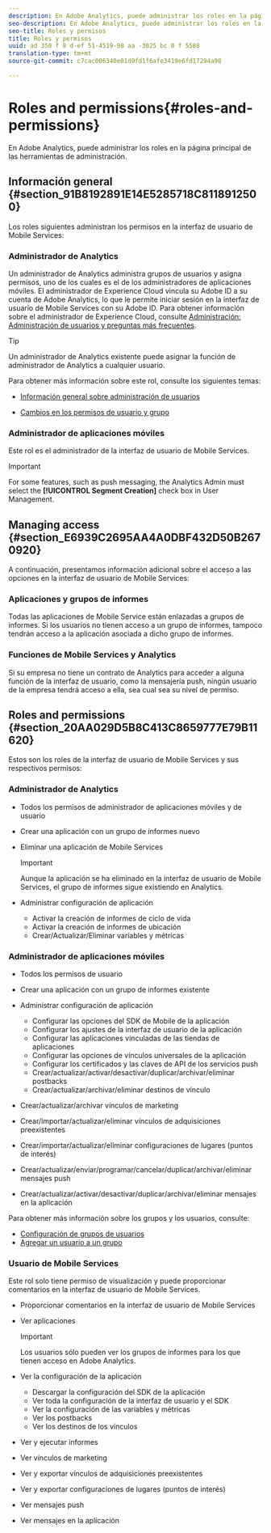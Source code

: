 ```yaml
---
description: En Adobe Analytics, puede administrar los roles en la página principal de las herramientas de administración.
seo-description: En Adobe Analytics, puede administrar los roles en la página principal de las herramientas de administración.
seo-title: Roles y permisos
title: Roles y permisos
uuid: ad 350 f 8 d-ef 51-4519-98 aa -3025 bc 0 f 5588
translation-type: tm+mt
source-git-commit: c7cac006340e01d0fd1f6afe3419e6fd17294a98

---
```



# Roles and permissions{#roles-and-permissions}

En Adobe Analytics, puede administrar los roles en la página principal de las herramientas de administración.

## Información general {#section_91B8192891E14E5285718C8118912500}

Los roles siguientes administran los permisos en la interfaz de usuario de Mobile Services:

### Administrador de Analytics

Un administrador de Analytics administra grupos de usuarios y asigna permisos, uno de los cuales es el de los administradores de aplicaciones móviles. El administrador de Experience Cloud vincula su Adobe ID a su cuenta de Adobe Analytics, lo que le permite iniciar sesión en la interfaz de usuario de Mobile Services con su Adobe ID. Para obtener información sobre el administrador de Experience Cloud, consulte [Administración: Administración de usuarios y preguntas más frecuentes](https://docs.adobe.com/content/help/en/core-services/interface/manage-users-and-products/admin-getting-started.html).

>[!TIP]
>
>Un administrador de Analytics existente puede asignar la función de administrador de Analytics a cualquier usuario.

Para obtener más información sobre este rol, consulte los siguientes temas:

* [Información general sobre administración de usuarios](https://docs.adobe.com/content/help/en/analytics/admin/user-product-management/user-management/users.html)

* [Cambios en los permisos de usuario y grupo](https://docs.adobe.com/content/help/en/analytics/admin/user-product-management/user-management/permissions-changes.html)

### Administrador de aplicaciones móviles

Este rol es el administrador de la interfaz de usuario de Mobile Services.

>[!IMPORTANT]
>
>For some features, such as push messaging, the Analytics Admin must select the **[!UICONTROL Segment Creation]** check box in User Management.

## Managing access {#section_E6939C2695AA4A0DBF432D50B2670920}

A continuación, presentamos información adicional sobre el acceso a las opciones en la interfaz de usuario de Mobile Services:

### Aplicaciones y grupos de informes

Todas las aplicaciones de Mobile Service están enlazadas a grupos de informes. Si los usuarios no tienen acceso a un grupo de informes, tampoco tendrán acceso a la aplicación asociada a dicho grupo de informes.

### Funciones de Mobile Services y Analytics

Si su empresa no tiene un contrato de Analytics para acceder a alguna función de la interfaz de usuario, como la mensajería push, ningún usuario de la empresa tendrá acceso a ella, sea cual sea su nivel de permiso.

## Roles and permissions {#section_20AA029D5B8C413C8659777E79B11620}

Estos son los roles de la interfaz de usuario de Mobile Services y sus respectivos permisos:

### Administrador de Analytics

* Todos los permisos de administrador de aplicaciones móviles y de usuario
* Crear una aplicación con un grupo de informes nuevo
* Eliminar una aplicación de Mobile Services

   >[!IMPORTANT]
   >
   >Aunque la aplicación se ha eliminado en la interfaz de usuario de Mobile Services, el grupo de informes sigue existiendo en Analytics.

* Administrar configuración de aplicación

   * Activar la creación de informes de ciclo de vida
   * Activar la creación de informes de ubicación
   * Crear/Actualizar/Eliminar variables y métricas

### Administrador de aplicaciones móviles

* Todos los permisos de usuario
* Crear una aplicación con un grupo de informes existente
* Administrar configuración de aplicación

   * Configurar las opciones del SDK de Mobile de la aplicación
   * Configurar los ajustes de la interfaz de usuario de la aplicación
   * Configurar las aplicaciones vinculadas de las tiendas de aplicaciones
   * Configurar las opciones de vínculos universales de la aplicación
   * Configurar los certificados y las claves de API de los servicios push
   * Crear/actualizar/activar/desactivar/duplicar/archivar/eliminar postbacks
   * Crear/actualizar/archivar/eliminar destinos de vínculo

* Crear/actualizar/archivar vínculos de marketing
* Crear/importar/actualizar/eliminar vínculos de adquisiciones preexistentes
* Crear/importar/actualizar/eliminar configuraciones de lugares (puntos de interés)
* Crear/actualizar/enviar/programar/cancelar/duplicar/archivar/eliminar mensajes push
* Crear/actualizar/activar/desactivar/duplicar/archivar/eliminar mensajes en la aplicación

Para obtener más información sobre los grupos y los usuarios, consulte:

* [Configuración de grupos de usuarios](https://docs.adobe.com/content/help/en/analytics/admin/user-product-management/user-groups/groups.html)
* [Agregar un usuario a un grupo](https://docs.adobe.com/content/help/en/analytics/admin/user-product-management/user-management/t-add-user-to-group.html)

### Usuario de Mobile Services

Este rol solo tiene permiso de visualización y puede proporcionar comentarios en la interfaz de usuario de Mobile Services.

* Proporcionar comentarios en la interfaz de usuario de Mobile Services
* Ver aplicaciones

   >[!IMPORTANT]
   >
   >Los usuarios sólo pueden ver los grupos de informes para los que tienen acceso en Adobe Analytics.

* Ver la configuración de la aplicación

   * Descargar la configuración del SDK de la aplicación
   * Ver toda la configuración de la interfaz de usuario y el SDK
   * Ver la configuración de las variables y métricas
   * Ver los postbacks
   * Ver los destinos de los vínculos

* Ver y ejecutar informes
* Ver vínculos de marketing
* Ver y exportar vínculos de adquisiciones preexistentes
* Ver y exportar configuraciones de lugares (puntos de interés)
* Ver mensajes push
* Ver mensajes en la aplicación
